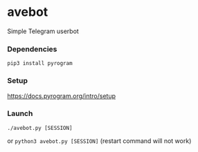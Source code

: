 # avebot
Simple Telegram userbot

### Dependencies
```
pip3 install pyrogram
```

### Setup
https://docs.pyrogram.org/intro/setup

### Launch
```
./avebot.py [SESSION]
```
or ```python3 avebot.py [SESSION]``` (restart command will not work)

